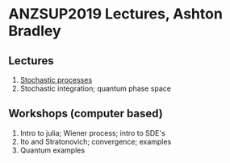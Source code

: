# ANZSUP2019 Lectures, Ashton Bradley

## Lectures 

1. [Stochastic processes](https://nbviewer.jupyter.org/github/AshtonSBradley/ANZSUP19_Stochastic/blob/master/Lecture%201.ipynb)
2. Stochastic integration; quantum phase space

## Workshops (computer based)

1. Intro to julia; Wiener process; intro to SDE's
2. Ito and Stratonovich; convergence; examples
3. Quantum examples

